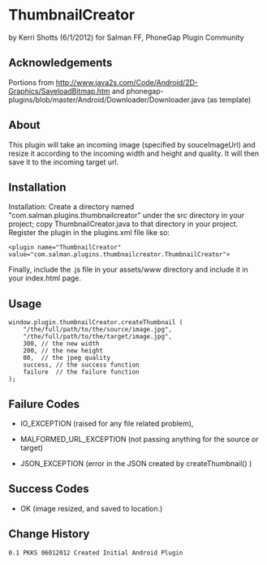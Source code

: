 # ThumbnailCreator
by Kerri Shotts (6/1/2012)
for Salman FF, PhoneGap Plugin Community

## Acknowledgements
Portions from http://www.java2s.com/Code/Android/2D-Graphics/SaveloadBitmap.htm and phonegap-plugins/blob/master/Android/Downloader/Downloader.java (as template)

## About

This plugin will take an incoming image (specified by souceImageUrl) and resize it according to the incoming width and height and quality. It will then save it to the incoming target url.

## Installation

Installation: Create a directory named "com.salman.plugins.thumbnailcreator" under the src directory in your project; copy ThumbnailCreator.java to that directory in your project. Register the plugin in the plugins.xml file like so:

    <plugin name="ThumbnailCreator" value="com.salman.plugins.thumbnailcreator.ThumbnailCreator">

Finally, include the .js file in your assets/www directory and include it in your index.html page.

## Usage

    window.plugin.thumbnailCreator.createThumbnail ( 
        "/the/full/path/to/the/source/image.jpg",
        "/the/full/path/to/the/target/image.jpg",
        300, // the new width
        200, // the new height
        80,  // the jpeg quality
        success, // the success function
        failure  // the failure function
    );
    
## Failure Codes 

* IO_EXCEPTION (raised for any file related problem),

* MALFORMED_URL_EXCEPTION (not passing anything for the source or target)

* JSON_EXCEPTION (error in the JSON created by createThumbnail() )

## Success Codes

* OK (image resized, and saved to location.)

## Change History

    0.1 PKKS 06012012 Created Initial Android Plugin

